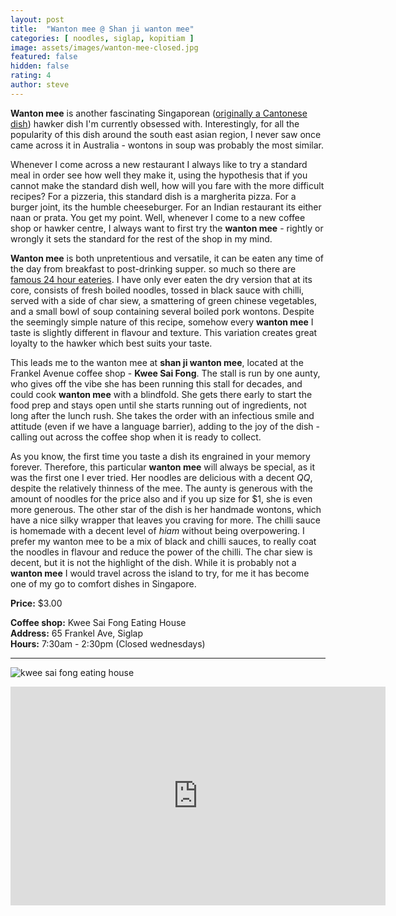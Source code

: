 ```yaml
---
layout: post
title:  "Wanton mee @ Shan ji wanton mee"
categories: [ noodles, siglap, kopitiam ]
image: assets/images/wanton-mee-closed.jpg
featured: false
hidden: false
rating: 4
author: steve
---
```


**Wanton mee** is another fascinating Singaporean ([originally a Cantonese dish](https://darrenbloggie.com/wanton-mee-humble-history-has-made-it-a-cornerstone-of-asian-cuisine/)) hawker dish I'm currently obsessed with. Interestingly, for all the popularity of this dish around the south east asian region, I never saw once came across it in Australia - wontons in soup was probably the most similar.  

Whenever I come across a new restaurant I always like to try a standard meal in order see how well they make it, using the hypothesis that if you cannot make the standard dish well, how will you fare with the more difficult recipes? For a pizzeria, this standard dish is a margherita pizza. For a burger joint, its the humble cheeseburger. For an Indian restaurant its either naan or prata. You get my point. Well, whenever I come to a new coffee shop or hawker centre, I always want to first try the **wanton mee** - rightly or wrongly it sets the standard for the rest of the shop in my mind.  

**Wanton mee** is both unpretentious and versatile, it can be eaten any time of the day from breakfast to post-drinking supper. so much so there are [famous 24 hour eateries](https://ordinarypatrons.com/2017/07/17/fei-fei-wanton-mee/). I have only ever eaten the dry version that at its core, consists of fresh boiled noodles, tossed in black sauce with chilli, served with a side of char siew, a smattering of green chinese vegetables, and a small bowl of soup containing several boiled pork wontons. Despite the seemingly simple nature of this recipe, somehow every **wanton mee** I taste is slightly different in flavour and texture. This variation creates great loyalty to the hawker which best suits your taste.

This leads me to the wanton mee at **shan ji wanton mee**, located at the Frankel Avenue coffee shop - **Kwee Sai Fong**. The stall is run by one aunty, who gives off the vibe she has been running this stall for decades, and could cook **wanton mee** with a blindfold. She gets there early to start the food prep and stays open until she starts running out of ingredients, not long after the lunch rush. She takes the order with an infectious smile and attitude (even if we have a language barrier), adding to the joy of the dish - calling out across the coffee shop when it is ready to collect.

As you know, the first time you taste a dish its engrained in your memory forever. Therefore, this particular **wanton mee** will always be special, as it was the first one I ever tried. Her noodles are delicious with a decent *QQ*, despite the relatively thinness of the mee. The aunty is generous with the amount of noodles for the price also and if you up size for $1, she is even more generous. The other star of the dish is her handmade wontons, which have a nice silky wrapper that leaves you craving for more. The chilli sauce is homemade with a decent level of *hiam* without being overpowering. I prefer my wanton mee to be a mix of black and chilli sauces, to really coat the noodles in flavour and reduce the power of the chilli. The char siew is decent, but it is not the highlight of the dish. While it is probably not a **wanton mee** I would travel across the island to try, for me it has become one of my go to comfort dishes in Singapore.

**Price:** $3.00

**Coffee shop:** Kwee Sai Fong Eating House  
**Address:** 65 Frankel Ave, Siglap  
**Hours:** 7:30am - 2:30pm (Closed wednesdays)

***  

![kwee sai fong eating house]({{site.baseurl}}/assets/images/kopi-kwee-sai-fong.jpeg "Kwee Sai Fong Eating House")

<iframe src="https://www.google.com/maps/embed?pb=!1m18!1m12!1m3!1d3988.7664329136437!2d103.91678721441258!3d1.3156950620515733!2m3!1f0!2f0!3f0!3m2!1i1024!2i768!4f13.1!3m3!1m2!1s0x31da22a61504fc09%3A0xef4ccc977bb2c7b0!2sKwee+Sai+Fong+Eating+House!5e0!3m2!1sen!2ssg!4v1566456891113!5m2!1sen!2ssg" width="600" height="350" frameborder="0" style="border:0" allowfullscreen></iframe>
